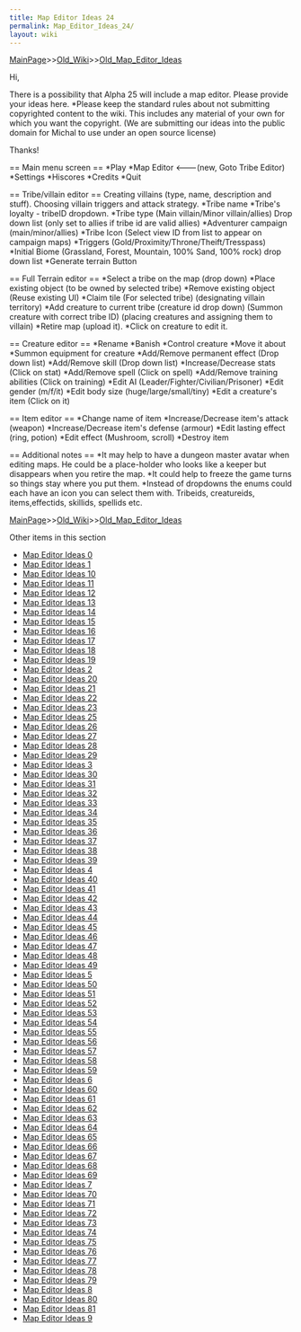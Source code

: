 ```yaml
---
title: Map Editor Ideas 24
permalink: Map_Editor_Ideas_24/
layout: wiki
---
```


[MainPage](/keeperrl_wiki/ "wikilink")>>[Old_Wiki](/keeperrl_wiki/Old_Wiki "wikilink")>>[Old_Map_Editor_Ideas](/keeperrl_wiki/Old_Map_Editor_Ideas "wikilink")

Hi,

There is a possibility that Alpha 25 will include a map editor. Please provide your ideas here.
*Please keep the standard rules about not submitting copyrighted content to the wiki. This includes any material of your own for which you want the copyright. (We are submitting our ideas into the public domain for Michal to use under an open source license) 

Thanks!

== Main menu screen ==
*Play
*Map Editor &lt;---(new, Goto Tribe Editor)
*Settings
*Hiscores
*Credits
*Quit

== Tribe/villain editor ==
Creating villains (type, name, description and stuff). Choosing villain triggers and attack strategy.
*Tribe name
*Tribe's loyalty - tribeID dropdown.
*Tribe type (Main villain/Minor villain/allies) Drop down list (only set to allies if tribe id are valid allies)
*Adventurer campaign (main/minor/allies)
*Tribe Icon (Select view ID from list to appear on campaign maps)
*Triggers (Gold/Proximity/Throne/Theift/Tresspass)
*Initial Biome (Grassland, Forest, Mountain, 100% Sand, 100% rock) drop down list
*Generate terrain Button

== Full Terrain editor ==
*Select a tribe on the map  (drop down)
*Place existing object (to be owned by selected tribe)
*Remove existing object
(Reuse existing UI)
*Claim tile (For selected tribe)
(designating villain territory)
*Add creature to current tribe (creature id drop down)
(Summon creature with correct tribe ID)
(placing creatures and assigning them to villain)
*Retire map (upload it).
*Click on creature to edit it.

== Creature editor ==
*Rename
*Banish
*Control creature
*Move it about
*Summon equipment for creature
*Add/Remove permanent effect (Drop down list)
*Add/Remove skill (Drop down list)
*Increase/Decrease stats (Click on stat)
*Add/Remove spell (Click on spell)
*Add/Remove training abilities (Click on training)
*Edit AI (Leader/Fighter/Civilian/Prisoner)
*Edit gender (m/f/it)
*Edit body size (huge/large/small/tiny)
*Edit a creature's item (Click on it)

== Item editor ==
*Change name of item
*Increase/Decrease item's attack (weapon)
*Increase/Decrease item's defense (armour)
*Edit lasting effect (ring, potion)
*Edit effect (Mushroom, scroll)
*Destroy item

== Additional notes ==
*It may help to have a dungeon master avatar when editing maps. He could be a place-holder who looks like a keeper but disappears when you retire the map.
*It could help to freeze the game turns so things stay where you put them.
*Instead of dropdowns the enums could each have an icon you can select them with. Tribeids, creatureids, items,effectids, skillids, spellids etc.

[MainPage](/keeperrl_wiki/ "wikilink")>>[Old_Wiki](/keeperrl_wiki/Old_Wiki "wikilink")>>[Old_Map_Editor_Ideas](/keeperrl_wiki/Old_Map_Editor_Ideas "wikilink")

Other items in this section
-    [Map Editor Ideas 0](/keeperrl_wiki/Map_Editor_Ideas_0 "wikilink")
-    [Map Editor Ideas 1](/keeperrl_wiki/Map_Editor_Ideas_1 "wikilink")
-    [Map Editor Ideas 10](/keeperrl_wiki/Map_Editor_Ideas_10 "wikilink")
-    [Map Editor Ideas 11](/keeperrl_wiki/Map_Editor_Ideas_11 "wikilink")
-    [Map Editor Ideas 12](/keeperrl_wiki/Map_Editor_Ideas_12 "wikilink")
-    [Map Editor Ideas 13](/keeperrl_wiki/Map_Editor_Ideas_13 "wikilink")
-    [Map Editor Ideas 14](/keeperrl_wiki/Map_Editor_Ideas_14 "wikilink")
-    [Map Editor Ideas 15](/keeperrl_wiki/Map_Editor_Ideas_15 "wikilink")
-    [Map Editor Ideas 16](/keeperrl_wiki/Map_Editor_Ideas_16 "wikilink")
-    [Map Editor Ideas 17](/keeperrl_wiki/Map_Editor_Ideas_17 "wikilink")
-    [Map Editor Ideas 18](/keeperrl_wiki/Map_Editor_Ideas_18 "wikilink")
-    [Map Editor Ideas 19](/keeperrl_wiki/Map_Editor_Ideas_19 "wikilink")
-    [Map Editor Ideas 2](/keeperrl_wiki/Map_Editor_Ideas_2 "wikilink")
-    [Map Editor Ideas 20](/keeperrl_wiki/Map_Editor_Ideas_20 "wikilink")
-    [Map Editor Ideas 21](/keeperrl_wiki/Map_Editor_Ideas_21 "wikilink")
-    [Map Editor Ideas 22](/keeperrl_wiki/Map_Editor_Ideas_22 "wikilink")
-    [Map Editor Ideas 23](/keeperrl_wiki/Map_Editor_Ideas_23 "wikilink")
-    [Map Editor Ideas 25](/keeperrl_wiki/Map_Editor_Ideas_25 "wikilink")
-    [Map Editor Ideas 26](/keeperrl_wiki/Map_Editor_Ideas_26 "wikilink")
-    [Map Editor Ideas 27](/keeperrl_wiki/Map_Editor_Ideas_27 "wikilink")
-    [Map Editor Ideas 28](/keeperrl_wiki/Map_Editor_Ideas_28 "wikilink")
-    [Map Editor Ideas 29](/keeperrl_wiki/Map_Editor_Ideas_29 "wikilink")
-    [Map Editor Ideas 3](/keeperrl_wiki/Map_Editor_Ideas_3 "wikilink")
-    [Map Editor Ideas 30](/keeperrl_wiki/Map_Editor_Ideas_30 "wikilink")
-    [Map Editor Ideas 31](/keeperrl_wiki/Map_Editor_Ideas_31 "wikilink")
-    [Map Editor Ideas 32](/keeperrl_wiki/Map_Editor_Ideas_32 "wikilink")
-    [Map Editor Ideas 33](/keeperrl_wiki/Map_Editor_Ideas_33 "wikilink")
-    [Map Editor Ideas 34](/keeperrl_wiki/Map_Editor_Ideas_34 "wikilink")
-    [Map Editor Ideas 35](/keeperrl_wiki/Map_Editor_Ideas_35 "wikilink")
-    [Map Editor Ideas 36](/keeperrl_wiki/Map_Editor_Ideas_36 "wikilink")
-    [Map Editor Ideas 37](/keeperrl_wiki/Map_Editor_Ideas_37 "wikilink")
-    [Map Editor Ideas 38](/keeperrl_wiki/Map_Editor_Ideas_38 "wikilink")
-    [Map Editor Ideas 39](/keeperrl_wiki/Map_Editor_Ideas_39 "wikilink")
-    [Map Editor Ideas 4](/keeperrl_wiki/Map_Editor_Ideas_4 "wikilink")
-    [Map Editor Ideas 40](/keeperrl_wiki/Map_Editor_Ideas_40 "wikilink")
-    [Map Editor Ideas 41](/keeperrl_wiki/Map_Editor_Ideas_41 "wikilink")
-    [Map Editor Ideas 42](/keeperrl_wiki/Map_Editor_Ideas_42 "wikilink")
-    [Map Editor Ideas 43](/keeperrl_wiki/Map_Editor_Ideas_43 "wikilink")
-    [Map Editor Ideas 44](/keeperrl_wiki/Map_Editor_Ideas_44 "wikilink")
-    [Map Editor Ideas 45](/keeperrl_wiki/Map_Editor_Ideas_45 "wikilink")
-    [Map Editor Ideas 46](/keeperrl_wiki/Map_Editor_Ideas_46 "wikilink")
-    [Map Editor Ideas 47](/keeperrl_wiki/Map_Editor_Ideas_47 "wikilink")
-    [Map Editor Ideas 48](/keeperrl_wiki/Map_Editor_Ideas_48 "wikilink")
-    [Map Editor Ideas 49](/keeperrl_wiki/Map_Editor_Ideas_49 "wikilink")
-    [Map Editor Ideas 5](/keeperrl_wiki/Map_Editor_Ideas_5 "wikilink")
-    [Map Editor Ideas 50](/keeperrl_wiki/Map_Editor_Ideas_50 "wikilink")
-    [Map Editor Ideas 51](/keeperrl_wiki/Map_Editor_Ideas_51 "wikilink")
-    [Map Editor Ideas 52](/keeperrl_wiki/Map_Editor_Ideas_52 "wikilink")
-    [Map Editor Ideas 53](/keeperrl_wiki/Map_Editor_Ideas_53 "wikilink")
-    [Map Editor Ideas 54](/keeperrl_wiki/Map_Editor_Ideas_54 "wikilink")
-    [Map Editor Ideas 55](/keeperrl_wiki/Map_Editor_Ideas_55 "wikilink")
-    [Map Editor Ideas 56](/keeperrl_wiki/Map_Editor_Ideas_56 "wikilink")
-    [Map Editor Ideas 57](/keeperrl_wiki/Map_Editor_Ideas_57 "wikilink")
-    [Map Editor Ideas 58](/keeperrl_wiki/Map_Editor_Ideas_58 "wikilink")
-    [Map Editor Ideas 59](/keeperrl_wiki/Map_Editor_Ideas_59 "wikilink")
-    [Map Editor Ideas 6](/keeperrl_wiki/Map_Editor_Ideas_6 "wikilink")
-    [Map Editor Ideas 60](/keeperrl_wiki/Map_Editor_Ideas_60 "wikilink")
-    [Map Editor Ideas 61](/keeperrl_wiki/Map_Editor_Ideas_61 "wikilink")
-    [Map Editor Ideas 62](/keeperrl_wiki/Map_Editor_Ideas_62 "wikilink")
-    [Map Editor Ideas 63](/keeperrl_wiki/Map_Editor_Ideas_63 "wikilink")
-    [Map Editor Ideas 64](/keeperrl_wiki/Map_Editor_Ideas_64 "wikilink")
-    [Map Editor Ideas 65](/keeperrl_wiki/Map_Editor_Ideas_65 "wikilink")
-    [Map Editor Ideas 66](/keeperrl_wiki/Map_Editor_Ideas_66 "wikilink")
-    [Map Editor Ideas 67](/keeperrl_wiki/Map_Editor_Ideas_67 "wikilink")
-    [Map Editor Ideas 68](/keeperrl_wiki/Map_Editor_Ideas_68 "wikilink")
-    [Map Editor Ideas 69](/keeperrl_wiki/Map_Editor_Ideas_69 "wikilink")
-    [Map Editor Ideas 7](/keeperrl_wiki/Map_Editor_Ideas_7 "wikilink")
-    [Map Editor Ideas 70](/keeperrl_wiki/Map_Editor_Ideas_70 "wikilink")
-    [Map Editor Ideas 71](/keeperrl_wiki/Map_Editor_Ideas_71 "wikilink")
-    [Map Editor Ideas 72](/keeperrl_wiki/Map_Editor_Ideas_72 "wikilink")
-    [Map Editor Ideas 73](/keeperrl_wiki/Map_Editor_Ideas_73 "wikilink")
-    [Map Editor Ideas 74](/keeperrl_wiki/Map_Editor_Ideas_74 "wikilink")
-    [Map Editor Ideas 75](/keeperrl_wiki/Map_Editor_Ideas_75 "wikilink")
-    [Map Editor Ideas 76](/keeperrl_wiki/Map_Editor_Ideas_76 "wikilink")
-    [Map Editor Ideas 77](/keeperrl_wiki/Map_Editor_Ideas_77 "wikilink")
-    [Map Editor Ideas 78](/keeperrl_wiki/Map_Editor_Ideas_78 "wikilink")
-    [Map Editor Ideas 79](/keeperrl_wiki/Map_Editor_Ideas_79 "wikilink")
-    [Map Editor Ideas 8](/keeperrl_wiki/Map_Editor_Ideas_8 "wikilink")
-    [Map Editor Ideas 80](/keeperrl_wiki/Map_Editor_Ideas_80 "wikilink")
-    [Map Editor Ideas 81](/keeperrl_wiki/Map_Editor_Ideas_81 "wikilink")
-    [Map Editor Ideas 9](/keeperrl_wiki/Map_Editor_Ideas_9 "wikilink")
